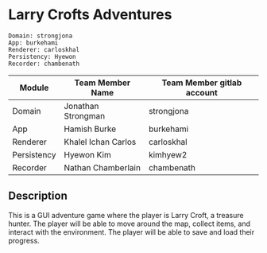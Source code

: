 # Larry Crofts Adventures

```
Domain: strongjona
App: burkehami
Renderer: carloskhal
Persistency: Hyewon
Recorder: chambenath
```

|Module|Team Member Name|Team Member gitlab account|
|---|---|---|
|Domain|Jonathan Strongman|strongjona|
|App|Hamish Burke|burkehami|
|Renderer|Khalel Ichan Carlos|carloskhal|
|Persistency|Hyewon Kim|kimhyew2|
|Recorder|Nathan Chamberlain|chambenath|


## Description

This is a GUI adventure game where the player is Larry Croft, a treasure hunter. The player will be able to move around the map, collect items, and interact with the environment. The player will be able to save and load their progress.


